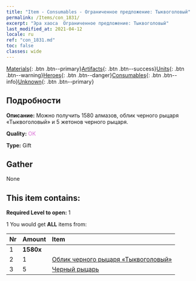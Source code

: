 ```yaml
---
title: "Item - Consumables - Ограниченное предложение: Тыквоголовый"
permalink: /Items/con_1831/
excerpt: "Эра хаоса  Ограниченное предложение: Тыквоголовый"
last_modified_at: 2021-04-12
locale: ru
ref: "con_1831.md"
toc: false
classes: wide
---
```

 [Materials](/ru/Items/){: .btn .btn--primary}[Artifacts](/ru/Items/Artifacts/){: .btn .btn--success}[Units](/ru/Items/Units/){: .btn .btn--warning}[Heroes](/ru/Items/Heroes/){: .btn .btn--danger}[Consumables](/ru/Items/Consumables/){: .btn .btn--info}[Unknown](/ru/Items/Unknown/){: .btn .btn--primary}

## Подробности
 **Описание:** Можно получить 1580 алмазов, облик черного рыцаря «Тыквоголовый» и 5 жетонов черного рыцаря.

 **Quality:** <span style="color: #DA70D6">OK</span>

 **Type:** Gift

## Gather

  None

## This item contains:

 **Required Level to open:** 1

 1 You would get **ALL** items  from:

  | Nr | Amount |     Item    |
  |:---|:-------|:------------|
  | 1 |  **1580x** | <i class="fas fa-gem"/> |  | 
  | 2 | 1 | [Облик черного рыцаря «Тыквоголовый»](/ru/Items/con_1982/) | 
  | 3 | 5 | [Черный рыцарь](/ru/Items/unt_213/) | 
